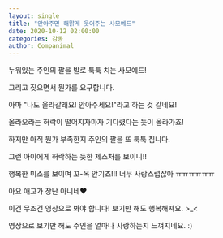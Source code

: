 ```yaml
---
layout: single
title: "안아주면 해맑게 웃어주는 사모예드"
date: 2020-10-12 02:00:00
categories: 감동
author: Companimal
---
```


누워있는 주인의 팔을 발로 툭툭 치는 사모예드!

그리고 짖으면서 뭔가를 요구합니다.

아마 "나도 올라갈래요! 안아주세요!"라고 하는 것 같네요!

올라오라는 허락이 떨어지자마자 기다렸다는 듯이 올라가죠!

하지만 아직 뭔가 부족한지 주인의 팔을 또 툭툭 칩니다.

그런 아이에게 허락하는 듯한 제스처를 보이니!!

행복한 미소를 보이며 꼬-옥 안기죠!!! 너무 사랑스럽잖아 ㅠㅠㅠㅠㅠㅠ

아요 애교가 장난 아니네♥

이건 무조건 영상으로 봐야 합니다! 보기만 해도 행복해져요. &gt;\_&lt;

영상으로 보기만 해도 주인을 얼마나 사랑하는지 느껴지네요. :)
